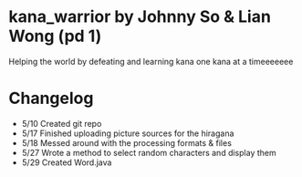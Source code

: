 # kana_warrior by Johnny So & Lian Wong (pd 1)
Helping the world by defeating and learning kana one kana at a timeeeeeee

# Changelog
- 5/10 Created git repo
- 5/17 Finished uploading picture sources for the hiragana
- 5/18 Messed around with the processing formats & files
- 5/27 Wrote a method to select random characters and display them
- 5/29 Created Word.java 
